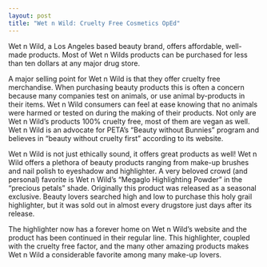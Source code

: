 ```yaml
---
layout: post
title: "Wet n Wild: Cruelty Free Cosmetics OpEd"
---
```


Wet n Wild, a Los Angeles based beauty brand, offers affordable, well-made products. Most of Wet n Wilds products can be purchased for less than ten dollars at any major drug store.

A major selling point for Wet n Wild is that they offer cruelty free merchandise. When purchasing beauty products this is often a concern because many companies test on animals, or use animal by-products in their items. Wet n Wild consumers can feel at ease knowing that no animals were harmed or tested on during the making of their products. Not only are Wet n Wild’s products 100% cruelty free, most of them are vegan as well. Wet n Wild is an advocate for PETA’s “Beauty without Bunnies” program and believes in “beauty without cruelty first” according to its website.

Wet n Wild is not just ethically sound, it offers great products as well! Wet n Wild offers a plethora of beauty products ranging from make-up brushes and nail polish to eyeshadow and highlighter. A very beloved crowd (and personal) favorite is Wet n Wild’s “Megaglo Highlighting Powder” in the “precious petals” shade. Originally this product was released as a seasonal exclusive. Beauty lovers searched high and low to purchase this holy grail highlighter, but it was sold out in almost every drugstore just days after its release.

The highlighter now has a forever home on Wet n Wild’s website and the product has been continued in their regular line. This highlighter, coupled with the cruelty free factor, and the many other amazing products makes Wet n Wild a considerable favorite among many make-up lovers.
